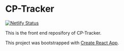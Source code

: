 # CP-Tracker

[![Netlify Status](https://api.netlify.com/api/v1/badges/0c3094c8-461d-46f6-824d-266a34629f3f/deploy-status)](https://app.netlify.com/sites/cp-tracker/deploys)

This is the front end reposifory of CP-Tracker.

This project was bootstrapped with [Create React App](https://github.com/facebook/create-react-app).
